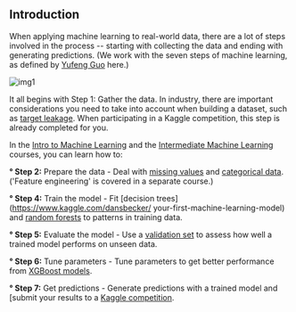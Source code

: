 ## Introduction
When applying machine learning to real-world data, there are a lot of steps involved in the process -- starting 
with collecting the data and ending with generating predictions. (We work with the seven steps of machine learning, 
as defined by [Yufeng Guo](https://towardsdatascience.com/the-7-steps-of-machine-learning-2877d7e5548e) here.)

![img1](https://i.imgur.com/mqTCqBR.png)

It all begins with Step 1: Gather the data. In industry, there are important considerations you need to take into 
account when building a dataset, such as [target leakage](https://www.kaggle.com/alexisbcook/data-leakage). When 
participating in a Kaggle competition, this step is already completed for you.

In the [Intro to Machine Learning](https://www.kaggle.com/learn/intro-to-machine-learning) and the [Intermediate 
Machine Learning](https://www.kaggle.com/learn/intermediate-machine-learning) courses, you can learn how to:

**° Step 2:** Prepare the data - Deal with [missing values](https://www.kaggle.com/alexisbcook/missing-values) and 
[categorical data](https://www.kaggle.com/alexisbcook/categorical-variables).('Feature engineering' is covered in a 
separate course.)

**° Step 4:** Train the model - Fit [decision trees](https://www.kaggle.com/dansbecker/
your-first-machine-learning-model) and [random forests](https://www.kaggle.com/dansbecker/random-forests) to 
patterns in training data.

**° Step 5:** Evaluate the model - Use a [validation set](https://www.kaggle.com/dansbecker/model-validation) to 
assess how well a trained model performs on unseen data.

**° Step 6:** Tune parameters - Tune parameters to get better performance from [XGBoost models](https://www.kaggle.com/alexisbcook/xgboost).

**° Step 7:** Get predictions - Generate predictions with a trained model and [submit your results to a [Kaggle competition](https://www.kaggle.com/carlosvinimsouza/exercise-machine-learning-competitions/edit).

